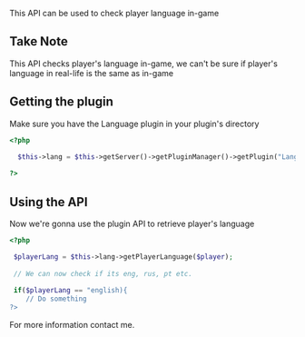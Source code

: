 This API can be used to check player language in-game

## Take Note
 This API checks player's language in-game, we can't be sure
 if player's language in real-life is the same as in-game

## Getting the plugin
 Make sure you have the Language plugin in your plugin's directory

```php
<?php

  $this->lang = $this->getServer()->getPluginManager()->getPlugin("Language");
  
?>
```

## Using the API
 Now we're gonna use the plugin API to retrieve player's language

```php
<?php

 $playerLang = $this->lang->getPlayerLanguage($player);
 
 // We can now check if its eng, rus, pt etc.
 
 if($playerLang == "english){
    // Do something
?>
```

For more information contact me.
